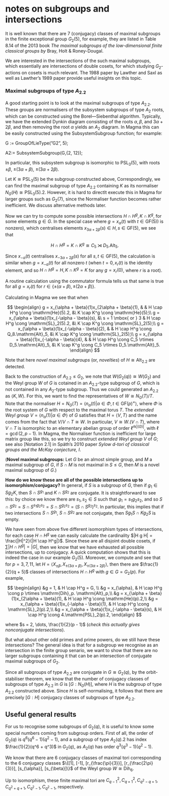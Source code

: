 # notes on subgroups and intersections

It is well known that there are 7 (conjugacy) classes of maximal subgroups in the finite exceptional group $G_2(5)$, for example, they are listed in Table 8.14 of the 2013 book *The maximal subgroups of the low-dimensional finite classical groups by* Bray, Holt & Roney-Dougal.

We are interested in the intersections of the such maximal subgroups, which essentially are intersections of double cosets, for which studying $G_2$-actions on cosets is much relevant. The 1988 paper by Lawther and Saxl as well as Lawther’s 1989 paper provide useful insights on this topic.

### Maximal subgroups of type $A_2.2$

A good starting point is to look at the maximal subgroups of type $A_2.2$. These groups are normalisers of the subsystem subgroups of type $A_2$ roots, which can be constructed using the Borel—Siebenthal algorithm. Typically, we have the extended Dynkin diagram consisting of the roots $\alpha, \beta$, and $3\alpha + 2\beta$, and then removing the root $\alpha$ yields an $A_2$ diagram. In Magma this can be easily constructed using the SubsystemSubgroup function; for example:

G := GroupOfLieType(”G2”, 5);

A2:= SubsystemSubgroup(G,{2, 12});

In particular, this subsystem subgroup is isomorphic to $\mathrm{PSL}_3(5)$, with roots $\pm\beta$, $\pm(3\alpha + \beta)$, $\pm(3\alpha + 2\beta)$.

Let $K \cong \mathrm{PSL}_3(5)$ be the subgroup constructed above, Correspondingly, we can find the maximal subgroup of type $A_2.2$ containing $K$ as its normaliser $N_G(H) \cong \mathrm{PSL}_3(5).2$. However, it is hard to directlt execute this in Magma for larger groups such as $G_2(7)$, since the Normaliser function becomes rather inefficient. We discuss alternative methods later.

Now we can try to compute some possible intersections $H \cap H^g, K \cap K^g$, for some elements $g \in G$. In the special case where $g = x_\alpha(t)$ with $t \in \mathrm{GF}(5))$ is nonzero), which centralises elements $x_{3\alpha+2\beta}(s) \in H, s \in \mathrm{GF}(5)$, we see that

$$
H \cap H^g = K \cap K^g \cong C_5 \rtimes D_5.\mathrm{Alt}_5.
$$

Since $x_{-\alpha}(t)$ centralises $x_{-3\alpha + 2\beta}(s)$ for all $s, t \in \mathrm{GF}(5)$, the calculation is similar when $g = x_{-\alpha}(t)$ for all nonzero $t$ (when $t = 0, x_r(t)$ is the identity element, and so $H \cap H^g = H, K \cap K^g = K$ for any $g = x_r(0)$, where $r$ is a root).

A routine calculation using the commutator formula tells us that same is true for all $g = x_r(t)$ for $r \in \{\pm(\alpha + \beta), \pm(2\alpha + \beta)\}.$

Calculating in Magma we see that when

$$
\begin{align}
g = x_{\alpha + \beta}(1)x_{2\alpha + \beta}(1), & & H \cap H^g \cong \mathrm{He}(5).2, &\ K \cap K^g \cong \mathrm{He}(5);\\
g = x_{\alpha + \beta}(1)x_{-\alpha - \beta}(s), &\ s = 1 \mbox{ or } 3  & H \cap H^g \cong \mathrm{SL}_2(5).2, &\ K \cap K^g \cong \mathrm{SL}_2(5);\\
g = x_{\alpha + \beta}(1)x_{-\alpha - \beta}(2), & & H \cap H^g \cong Q_8.\mathrm{Alt}_5, &\ K \cap K^g \cong \mathrm{SL}_2(5);\\
g = x_{\alpha + \beta}(1)x_{-\alpha - \beta}(4), & & H \cap H^g \cong C_5 \rtimes D_5.\mathrm{Alt}_5, &\ K \cap K^g \cong C_5 \rtimes D_5.\mathrm{Alt}_5.
\end{align}
$$

Note that here *novel maximal subgroups* (or, *novelties*) of $H \cong \mathrm{Alt}_2.2$ are detected.


Back to the construction of $A_2.2 \le G_2$, we note that $W(G_2(q)) \cong W(G_2)$ and the Weyl group $W$ of $G$ is cotained in an $A_2.2$-type subgroup of $G$, which is not contained in any $A_2$-type subgroup. Thus we could generated an $A_2.2$ as $\langle K, W\rangle$. For this, we want to find the representatives of $W \cong N_G(T)/T$.
Note that the normaliser $H = N_G(T)=\langle n_\alpha(t)|\alpha \in \Phi, t \in \mathrm{GF}(p)^\times\rangle$, where $\Phi$ is the root system of $G$ with respect to the maximal torus $T$.
The *extended Weyl group* $V=\langle n_\alpha(1)|\alpha \in \Phi\rangle$ of $G$ satisfies that $H = \langle V, T \rangle$ and the name comes from the fact that $V/V \cap T \cong W$. In particular, $V \cong W.(V \cap T)$, where $V \cap T$ is isomorphic to an elementary abelian group of order $\ell^{\mathrm{rk}|(G)|}$, with $\ell = \gcd(2, p-1)$. In Magma, the Normaliser function is inefficient for large matrix group like this, so we try to construct *extended Weyl group* $V$ of $G$; see also [Notation 2.1] in Späth’s 2010 paper *Sylow $d$-tori of classical groups and the McKay conjecture, I*.


(**Novel maximal subgroups:** Let $G$ be an almost simple group, and $M$ a maximal subgroup of $G$, if $S \cap M$ is not maximal in $S \le G$, then $M$ is a novel maximal subgroup of $G$.)

**How do we know these are all of the possible intersections up to isomorphism/conjugacy?**
In general, if $S$ is a subgroup of $G$, then if $g_1 \in S g_2 K$, then $S \cap S^{g_1}$ and $K \cap S^{g_2}$ are conjugate. It is straightforward to see this: by choice we know there are $s_1, s_2 \in S$ such that $g_1 = s_1 g_2 s_2$,
and so $S \cap S^{g_2} = S \cap S^{s_1 g_2 s_2} = S \cap S^{g_2 s_2} = (S \cap S^{g_2})^{s_2}$.
In particular, this implies that if two intersections $S \cap S^{g_1}$, $S \cap S^{g_2}$ are not conjugate, then $S g_1 S \cap K g_2 S$ is empty.

We have seen from above five different isomorphism types of intersections, for each case $H \cap H^g$ we can easily calculate the cardinality $|H g H| = \frac{|H|^2}{|H \cap H^g|}$. Since these are all disjoint double cosets, if $\sum |H \cap H^g| = |G|$, then we know that we have exhausted all possible intersections, up to conjugacy.
A quick computation shows that this is indeed the case in our example $G_2(5)$.
Moreover, we compute and see that for $p = 3, 7, 11$, let $H = \langle X_{\pm\beta}, X_{\pm (3\alpha + \beta)}, X_{\pm(3\alpha + 2\beta)}\rangle$, then there are $\frac{1}{2}(q + 5)$ classes of intersections $H \cap H^g$ with $g \in G = G_2(p)$.
For example,

$$
\begin{align}
  &g = 1, & H \cap H^g = G, \\
  &g = x_{\alpha}, & H \cap H^g \cong p \rtimes \mathrm{Dih}_p. \mathrm{Alt}_p,\\
  &g = x_{\alpha + \beta}(1)x_{2\alpha + \beta}(1), & H \cap H^g \cong \mathrm{He}(p).2,\\
  &g = x_{\alpha + \beta}(1)x_{-\alpha - \beta}(1), & H \cap H^g \cong \mathrm{SL}_2(p).2,\\
  &g = x_{\alpha + \beta}(1)x_{-\alpha - \beta}(s), & H \cap H^g \cong 4.\mathrm{PSL}_2(p).2,
\end{align}
$$

where $s = 2, \dots, \frac{1}{2}(p - 1)$ (*check this actually gives nonconjugate intersections*).

But what about other odd primes and prime powers, do we still have these intersections? The general idea is that for a subgroup we recognise as an intersection in the finite group senario, we want to show that there are no larger subgroups containing it that can be an intersection of conjugate maximal subgroups of $G_2$.




Since all subgroups of type $A_2.2$ are conjugate in $G \cong G_2(q)$, by the orbit-stabiliser theorem, we know that the number of conjugacy classes of subgroups of type $A_2.2$ in $G$ is $[G : N_G(H)]$, where $H$ is the subgroup of type $A_2.2$ constructed above. Since $H$ is self-normalising, it follows that there are precisely $[G : H]$ conjugacy classes of subgroups of type $A_2.2$.


## Useful general results
For us to recognise some subgroups of $G_2(q)$, it is useful to know some special numbers coming from subgroup orders. First of all, the order of $G_2(q)$ is $q^6(q^6-1)(q^2-1)$, and a subgroup of type $A_2(q).2$ has index $\frac{1}{2}(q^6 + q^3)$ in $G_2(q)$, as $A_2(q)$ has order $q^3(q^3-1)(q^2-1)$.

We know that there are 6 conjugacy classes of maximal tori corresponding to the 6 conjugacy classes $\{[1], [-1], [r_{\frac{\pi}{3}}], [r_{\frac{2\pi}{3}}], [s_{\alpha}], [s_{\beta}]\}$ of the Weyl group $W \cong \mathrm{Dih}_6$.

Up to isomorphism, these finite maximal tori are $C_{q - 1}^2, C_{q + 1}^2, C_{q^2 - q + 1}, C_{q^2 + q + 1}, C_{q^2 - 1}, C_{q^2 - 1}$, respectively.
